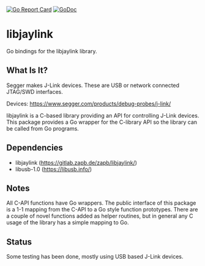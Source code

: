 [![Go Report Card](https://goreportcard.com/badge/github.com/deadsy/libjaylink)](https://goreportcard.com/report/github.com/deadsy/libjaylink)
[![GoDoc](https://godoc.org/github.com/deadsy/libjaylink?status.svg)](https://godoc.org/github.com/deadsy/libjaylink)

# libjaylink
Go bindings for the libjaylink library.

## What Is It?

Segger makes J-Link devices. These are USB or network connected JTAG/SWD interfaces.

Devices: https://www.segger.com/products/debug-probes/j-link/

libjaylink is a C-based library providing an API for controlling J-Link devices.
This package provides a Go wrapper for the C-library API so the library can be called from Go programs.

## Dependencies

 * libjaylink (https://gitlab.zapb.de/zapb/libjaylink/)
 * libusb-1.0 (https://libusb.info/)

## Notes

All C-API functions have Go wrappers.
The public interface of this package is a 1-1 mapping from the C-API to a Go style function prototypes.
There are a couple of novel functions added as helper routines, but in general any C usage of the library has a simple mapping to Go.
 
## Status
 
Some testing has been done, mostly using USB based J-Link devices.
